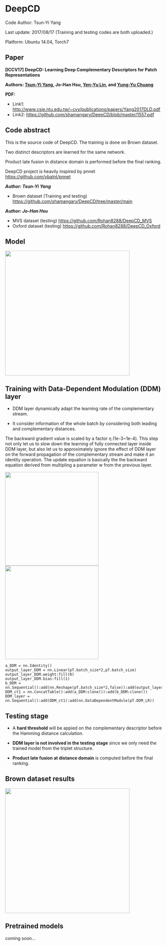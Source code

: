 # DeepCD
Code Author: Tsun-Yi Yang

Last update: 2017/08/17 (Training and testing codes are both uploaded.)

Platform: Ubuntu 14.04, Torch7

Paper
-
**[ICCV17] DeepCD: Learning Deep Complementary Descriptors for Patch Representations**

**Authors: [Tsun-Yi Yang](http://shamangary.logdown.com/), Jo-Han Hsu, [Yen-Yu Lin](https://www.citi.sinica.edu.tw/pages/yylin/index_zh.html), and [Yung-Yu Chuang](https://www.csie.ntu.edu.tw/~cyy/)**

**PDF:** 
+ Link1: http://www.csie.ntu.edu.tw/~cyy/publications/papers/Yang2017DLD.pdf
+ Link2: https://github.com/shamangary/DeepCD/blob/master/1557.pdf

Code abstract
-
This is the source code of DeepCD. The training is done on Brown dataset.

Two distinct descriptors are learned for the same network.

Product late fusion in distance domain is performed before the final ranking.

DeepCD project is heavily inspired by pnnet https://github.com/vbalnt/pnnet

***Author: Tsun-Yi Yang***
+ Brown dataset (Training and testing) https://github.com/shamangary/DeepCD/tree/master/main

***Author: Jo-Han Hsu***
+ MVS dataset (testing) https://github.com/Rohan8288/DeepCD_MVS
+ Oxford dataset (testing) https://github.com/Rohan8288/DeepCD_Oxford

Model
-
<img src="https://github.com/shamangary/DeepCD/blob/master/models_word.png" height="400"/>

Training with Data-Dependent Modulation (DDM) layer
-
+ DDM layer dynamically adapt the learning rate of the complementary stream.

+ It consider information of the whole batch by considering both leading and complementary distances.

The backward gradient value is scaled by a factor η (1e-3~1e-4). This step not only let us to slow down the learning of fully connected layer inside DDM layer, but also let us to approximately ignore the effect of DDM layer on the forward propagation of the complementary stream and make it an identity operation. The update equation is basically the the backward equation derived from multipling a parameter w from the previous layer.

<img src="https://github.com/shamangary/DeepCD/blob/master/DDM.png" height="300"/><img src="https://github.com/shamangary/DeepCD/blob/master/DeepCD_triplet.png" height="300"/>

```
a_DDM = nn.Identity()
output_layer_DDM = nn.Linear(pT.batch_size*2,pT.batch_size)
output_layer_DDM.weight:fill(0)
output_layer_DDM.bias:fill(1)
b_DDM = nn.Sequential():add(nn.Reshape(pT.batch_size*2,false)):add(output_layer_DDM):add(nn.Sigmoid())
DDM_ct1 = nn.ConcatTable():add(a_DDM:clone()):add(b_DDM:clone())
DDM_layer = nn.Sequential():add(DDM_ct1):add(nn.DataDependentModule(pT.DDM_LR))
```
Testing stage
-
+ A **hard threshold** will be appied on the complementary descriptor before the Hamming distance calculation.

+ **DDM layer is not involved in the testing stage** since we only need the trained model from the triplet structure.

+ **Product late fusion at distance domain** is computed before the final ranking.

Brown dataset results
-
<img src="https://github.com/shamangary/DeepCD/blob/master/DeepCD_brown.png" height="400"/>

Pretrained models
-
coming soon...
